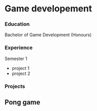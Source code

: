 # Game developement 

### Education
Bachelor of Game Development (Honours)

### Experience
Semester 1 
- project 1
- project 2

### Projects
Pong game
-


